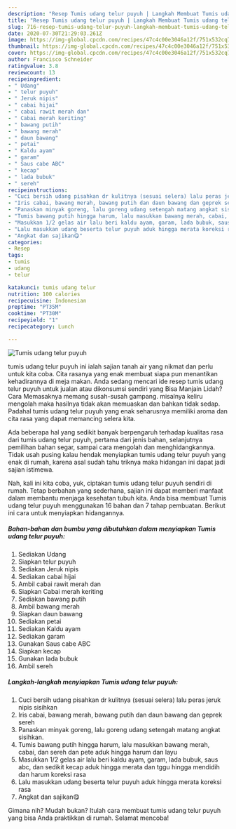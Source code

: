 ```yaml
---
description: "Resep Tumis udang telur puyuh | Langkah Membuat Tumis udang telur puyuh Yang Bisa Manjain Lidah"
title: "Resep Tumis udang telur puyuh | Langkah Membuat Tumis udang telur puyuh Yang Bisa Manjain Lidah"
slug: 716-resep-tumis-udang-telur-puyuh-langkah-membuat-tumis-udang-telur-puyuh-yang-bisa-manjain-lidah
date: 2020-07-30T21:29:03.261Z
image: https://img-global.cpcdn.com/recipes/47c4c00e3046a12f/751x532cq70/tumis-udang-telur-puyuh-foto-resep-utama.jpg
thumbnail: https://img-global.cpcdn.com/recipes/47c4c00e3046a12f/751x532cq70/tumis-udang-telur-puyuh-foto-resep-utama.jpg
cover: https://img-global.cpcdn.com/recipes/47c4c00e3046a12f/751x532cq70/tumis-udang-telur-puyuh-foto-resep-utama.jpg
author: Francisco Schneider
ratingvalue: 3.8
reviewcount: 13
recipeingredient:
- " Udang"
- " telur puyuh"
- " Jeruk nipis"
- " cabai hijai"
- " cabai rawit merah dan"
- " Cabai merah keriting"
- " bawang putih"
- " bawang merah"
- " daun bawang"
- " petai"
- " Kaldu ayam"
- " garam"
- " Saus cabe ABC"
- " kecap"
- " lada bubuk"
- " sereh"
recipeinstructions:
- "Cuci bersih udang pisahkan dr kulitnya (sesuai selera) lalu peras jeruk nipis sisihkan"
- "Iris cabai, bawang merah, bawang putih dan daun bawang dan geprek sereh"
- "Panaskan minyak goreng, lalu goreng udang setengah matang angkat sisihkan."
- "Tumis bawang putih hingga harum, lalu masukkan bawang merah, cabai, dan sereh dan pete aduk hingga harum dan layu"
- "Masukkan 1/2 gelas air lalu beri kaldu ayam, garam, lada bubuk, saus abc, dan sedikit kecap aduk hingga merata dan tggu hingga mendidih dan harum koreksi rasa"
- "Lalu masukkan udang beserta telur puyuh aduk hingga merata koreksi rasa"
- "Angkat dan sajikan😋"
categories:
- Resep
tags:
- tumis
- udang
- telur

katakunci: tumis udang telur 
nutrition: 100 calories
recipecuisine: Indonesian
preptime: "PT35M"
cooktime: "PT30M"
recipeyield: "1"
recipecategory: Lunch

---
```



![Tumis udang telur puyuh](https://img-global.cpcdn.com/recipes/47c4c00e3046a12f/751x532cq70/tumis-udang-telur-puyuh-foto-resep-utama.jpg)


tumis udang telur puyuh ini ialah sajian tanah air yang nikmat dan perlu untuk kita coba. Cita rasanya yang enak membuat siapa pun menantikan kehadirannya di meja makan.
Anda sedang mencari ide resep tumis udang telur puyuh untuk jualan atau dikonsumsi sendiri yang Bisa Manjain Lidah? Cara Memasaknya memang susah-susah gampang. misalnya keliru mengolah maka hasilnya tidak akan memuaskan dan bahkan tidak sedap. Padahal tumis udang telur puyuh yang enak seharusnya memiliki aroma dan cita rasa yang dapat memancing selera kita.

Ada beberapa hal yang sedikit banyak berpengaruh terhadap kualitas rasa dari tumis udang telur puyuh, pertama dari jenis bahan, selanjutnya pemilihan bahan segar, sampai cara mengolah dan menghidangkannya. Tidak usah pusing kalau hendak menyiapkan tumis udang telur puyuh yang enak di rumah, karena asal sudah tahu triknya maka hidangan ini dapat jadi sajian istimewa.




Nah, kali ini kita coba, yuk, ciptakan tumis udang telur puyuh sendiri di rumah. Tetap berbahan yang sederhana, sajian ini dapat memberi manfaat dalam membantu menjaga kesehatan tubuh kita. Anda bisa membuat Tumis udang telur puyuh menggunakan 16 bahan dan 7 tahap pembuatan. Berikut ini cara untuk menyiapkan hidangannya.

<!--inarticleads1-->

##### Bahan-bahan dan bumbu yang dibutuhkan dalam menyiapkan Tumis udang telur puyuh:

1. Sediakan  Udang
1. Siapkan  telur puyuh
1. Sediakan  Jeruk nipis
1. Sediakan  cabai hijai
1. Ambil  cabai rawit merah dan
1. Siapkan  Cabai merah keriting
1. Sediakan  bawang putih
1. Ambil  bawang merah
1. Siapkan  daun bawang
1. Sediakan  petai
1. Sediakan  Kaldu ayam
1. Sediakan  garam
1. Gunakan  Saus cabe ABC
1. Siapkan  kecap
1. Gunakan  lada bubuk
1. Ambil  sereh




<!--inarticleads2-->

##### Langkah-langkah menyiapkan Tumis udang telur puyuh:

1. Cuci bersih udang pisahkan dr kulitnya (sesuai selera) lalu peras jeruk nipis sisihkan
1. Iris cabai, bawang merah, bawang putih dan daun bawang dan geprek sereh
1. Panaskan minyak goreng, lalu goreng udang setengah matang angkat sisihkan.
1. Tumis bawang putih hingga harum, lalu masukkan bawang merah, cabai, dan sereh dan pete aduk hingga harum dan layu
1. Masukkan 1/2 gelas air lalu beri kaldu ayam, garam, lada bubuk, saus abc, dan sedikit kecap aduk hingga merata dan tggu hingga mendidih dan harum koreksi rasa
1. Lalu masukkan udang beserta telur puyuh aduk hingga merata koreksi rasa
1. Angkat dan sajikan😋




Gimana nih? Mudah bukan? Itulah cara membuat tumis udang telur puyuh yang bisa Anda praktikkan di rumah. Selamat mencoba!
